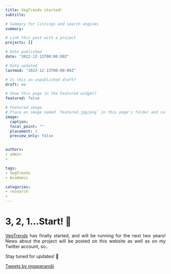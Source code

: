 ```yaml
---
title: VegTrends started!
subtitle:

# Summary for listings and search engines
summary:

# Link this post with a project
projects: []

# Date published
date: "2022-12-13T00:00:00Z"

# Date updated
lastmod: "2022-12-13T00:00:00Z"

# Is this an unpublished draft?
draft: no

# Show this page in the Featured widget?
featured: false

# Featured image
# Place an image named `featured.jpg/png` in this page's folder and customize its options here.
image:
  caption:
  focal_point: ""
  placement: 1
  preview_only: false


authors:
- admin
-

tags:
- VegTrends
- Academic

categories:
- research
-
---
```

<div style="text-align: justify">

# 3, 2, 1...Start! :rocket:
[VegTrends](https://mgsperandii.netlify.app/vegtrends/) has finally started, and will be running for the next two years!
News about the project will be posted on this website as well as on my Twitter account, so..

Stay tuned for updates! :mega:

<a class="twitter-timeline" data-height="400" data-theme="dark" href="https://twitter.com/mgsperandii?ref_src=twsrc%5Etfw">Tweets by mgsperandii</a> <script async src="https://platform.twitter.com/widgets.js" charset="utf-8"></script>

